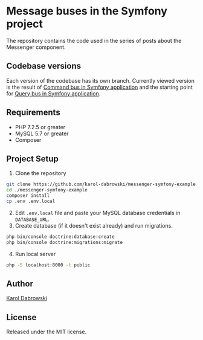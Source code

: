 # Message buses in the Symfony project
The repository contains the code used in the series of posts about the Messenger component.

## Codebase versions
Each version of the codebase has its own branch.
Currently viewed version is the result of [Command bus in Symfony application](https://karoldabrowski.com/blog/command-bus-in-symfony-application/) and the starting point for [Query bus in Symfony application](https://karoldabrowski.com/blog/query-bus-in-symfony-application/).

## Requirements
* PHP 7.2.5 or greater
* MySQL 5.7 or greater
* Composer

## Project Setup
1. Clone the repository
```bash
git clone https://github.com/karol-dabrowski/messenger-symfony-example.git -b command_bus
cd ./messenger-symfony-example
composer install
cp .env .env.local
```
2. Edit `.env.local` file and paste your MySQL database credentials in `DATABASE_URL`.
3. Create database (if it doesn't exist already) and run migrations.
```bash
php bin/console doctrine:database:create
php bin/console doctrine:migrations:migrate
```
4. Run local server
```bash
php -S localhost:8000 -t public
```

## Author
[Karol Dabrowski](https://karoldabrowski.com/)

## License
Released under the MIT license.
